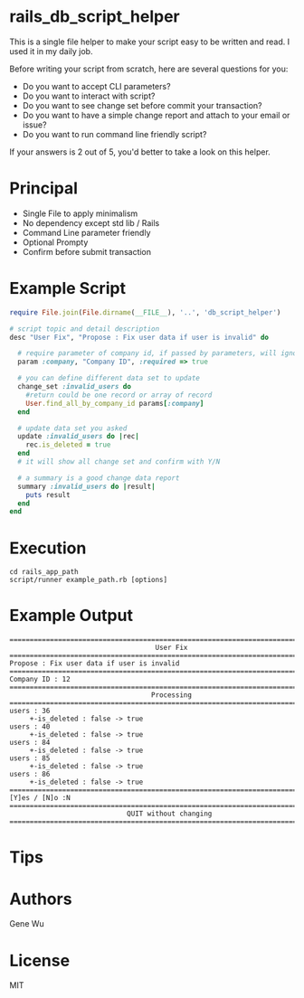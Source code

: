 # rails_db_script_helper


This is a single file helper to make your script easy to be written and read. I used it in my daily job.

Before writing your script from scratch, here are several questions for you:

- Do you want to accept CLI parameters?
- Do you want to interact with script?
- Do you want to see change set before commit your transaction?
- Do you want to have a simple change report and attach to your email or issue?
- Do you want to run command line friendly script?

If your answers is 2 out of 5, you'd better to take a look on this helper.



# Principal


- Single File to apply minimalism
- No dependency except std lib / Rails
- Command Line parameter friendly
- Optional Prompty
- Confirm before submit transaction


# Example Script

```ruby
require File.join(File.dirname(__FILE__), '..', 'db_script_helper')

# script topic and detail description
desc "User Fix", "Propose : Fix user data if user is invalid" do 

  # require parameter of company id, if passed by parameters, will ignore prompty
  param :company, "Company ID", :required => true

  # you can define different data set to update
  change_set :invalid_users do
    #return could be one record or array of record
    User.find_all_by_company_id params[:company]
  end

  # update data set you asked
  update :invalid_users do |rec|
    rec.is_deleted = true
  end
  # it will show all change set and confirm with Y/N

  # a summary is a good change data report
  summary :invalid_users do |result|
    puts result
  end
end
```

	
# Execution

	cd rails_app_path
	script/runner example_path.rb [options]

# Example Output

	================================================================================
	                                    User Fix
	================================================================================
	Propose : Fix user data if user is invalid
	================================================================================
	Company ID : 12
	================================================================================
	                                   Processing
	================================================================================
	users : 36
	     +-is_deleted : false -> true
	users : 40
	     +-is_deleted : false -> true
	users : 84
	     +-is_deleted : false -> true
	users : 85
	     +-is_deleted : false -> true
	users : 86
	     +-is_deleted : false -> true
	================================================================================
	[Y]es / [N]o :N
	================================================================================
	                             QUIT without changing
	================================================================================

# Tips

# Authors


Gene Wu



License
=======
MIT
